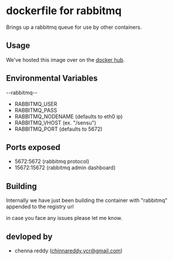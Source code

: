 # dockerfile for rabbitmq

Brings up a rabbitmq queue for use by other containers.

## Usage

We've hosted this image over on the [docker hub](https://github.com/CHENNA-REDDY12/docker-rabbitmq.git).



## Environmental Variables

--rabbitmq--

- RABBITMQ_USER
- RABBITMQ_PASS
- RABBITMQ_NODENAME (defaults to eth0 ip)
- RABBITMQ_VHOST (ex. "/sensu")
- RABBITMQ_PORT (defaults to 5672)

## Ports exposed


- 5672:5672 (rabbitmq protocol)
- 15672:15672 (rabbitmq admin dashboard)

## Building

Internally we have just been building the container with "rabbitmq" appended to the registry url

in case you face any issues please let me know.

## devloped by 

- chenna reddy (chinnareddy.ycr@gmail.com)
